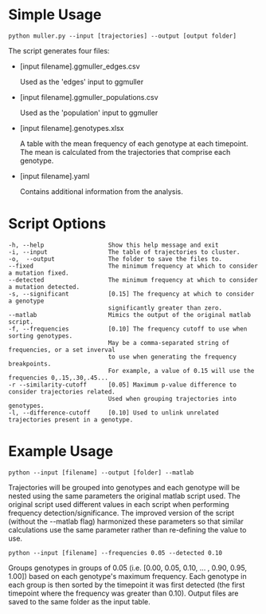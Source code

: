 # Simple Usage

```
python muller.py --input [trajectories] --output [output folder]
```

The script generates four files:
- [input filename].ggmuller_edges.csv

	Used as the 'edges' input to ggmuller

- [input filename].ggmuller_populations.csv
	
	Used as the 'population' input to ggmuller

- [input filename].genotypes.xlsx

	A table with the mean frequency of each genotype at each timepoint. The mean is calculated from the trajectories that comprise each genotype.

- [input filename].yaml

	Contains additional information from the analysis. 

# Script Options
	-h, --help                  Show this help message and exit
	-i, --input                 The table of trajectories to cluster.
	-o,  --output               The folder to save the files to.
	--fixed                     The minimum frequency at which to consider a mutation fixed.
	--detected                  The minimum frequency at which to consider a mutation detected.
	-s, --significant           [0.15] The frequency at which to consider a genotype 
	                            significantly greater than zero.
	--matlab                    Mimics the output of the original matlab script.
	-f, --frequencies           [0.10] The frequency cutoff to use when sorting genotypes. 
	                            May be a comma-separated string of frequencies, or a set inverval 
	                            to use when generating the frequency breakpoints. 
                                For example, a value of 0.15 will use the frequencies 0,.15,.30,.45...
	-r --similarity-cutoff      [0.05] Maximum p-value difference to consider trajectories related. 
                                Used when grouping trajectories into genotypes.
	-l, --difference-cutoff     [0.10] Used to unlink unrelated trajectories present in a genotype.

# Example Usage
```
python --input [filename] --output [folder] --matlab
```
Trajectories will be grouped into genotypes and each genotype will be nested using the same parameters the original matlab script used. The original script used different values in each script when performing frequency detection/significance. The improved version of the script (without the --matlab flag) harmonized these parameters so that similar calculations use the same parameter rather than re-defining the value to use.
```
python --input [filename] --frequencies 0.05 --detected 0.10
```
Groups genotypes in groups of 0.05 (i.e. [0.00, 0.05, 0.10, ... , 0.90, 0.95, 1.00]) based on each genotype's maximum frequency. Each genotype in each group is then sorted by the timepoint it was first detected (the first timepoint where the frequency was greater than 0.10). Output files are saved to the same folder as the input table.



